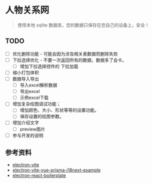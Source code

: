 # 人物关系网
> 使用本地 sqlite 数据库，您的数据只保存在您自己的设备上，安全！

## TODO

- [ ] 优化删除功能 - 可能会因为涉及相关表数据而删除失败
- [ ] 下拉选择优化 - 不要一次返回所有的数据，数据多了会卡。
  - [ ] 增加下拉选择控件的 下拉加载
- [ ] 缩小打包体积
- [ ] 数据导入导出
  - [ ] 导入excel解析数据
  - [ ] 导出excel
  - [ ] 示例excel下载
- [ ] 增加复杂绘图调试功能；
	- [ ] 增加颜色、大小、形状等等的设置功能。
	- [ ] 保存设置的绘图参数。
- [ ] 增加介绍文字
  - [ ] preview图片
- [ ] 参与开发的说明

## 参考资料

- [electron-vite](https://electron-vite.org)
- [electron-vite-vue-prisma-i18next-example](https://github.com/leoFitz1024/electron-vite-vue-prisma-i18next-example)
- [electron-react-boilerplate](https://github.com/electron-react-boilerplate/electron-react-boilerplate)
